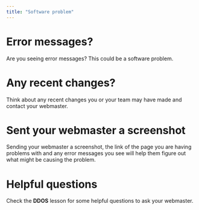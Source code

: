 ```yaml
---
title: "Software problem"
---
```

# Error messages?
Are you seeing error messages? This could be a software problem.
<br>
# Any recent changes?
Think about any recent changes you or your team may have made and contact your webmaster.
<br>
# Sent your webmaster a screenshot
Sending your webmaster a screenshot, the link of the page you are having problems with and any error messages you see will help them figure out what might be causing the problem.
<br>
# Helpful questions
Check the **DDOS** lesson for some helpful questions to ask your webmaster. 
